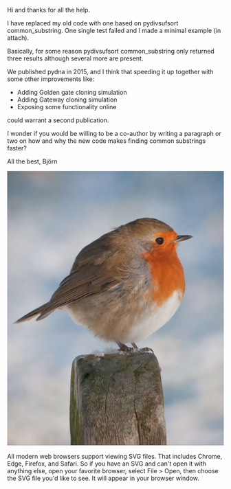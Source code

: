 Hi and thanks for all the help.

I have replaced my old code with one based on pydivsufsort common_substring.
One single test failed and I made a minimal example (in attach).

Basically, for some reason pydivsufsort common_substring only returned three results although
several more are present.

We published pydna in 2015, and I think that speeding it up together with some other improvements like:

- Adding Golden gate cloning simulation
- Adding Gateway cloning simulation
- Exposing some functionality online

could warrant a second publication.

I wonder if you would be willing to be a co-author by writing a paragraph or two on how and why the new code makes
finding common substrings faster?

All the best,
Björn

![](borb.jpg)

All modern web browsers support viewing SVG files. That includes Chrome, Edge, Firefox, and
Safari. So if you have an SVG and can't open it with anything else, open your favorite browser,
 select File > Open, then choose the SVG file you'd like to see. It will appear in your browser window.